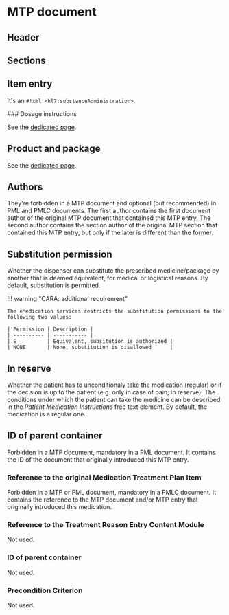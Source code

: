 # MTP document

## Header

## Sections

## Item entry

It's an `#!xml <hl7:substanceAdministration>`.

### Dosage instructions

See the [dedicated page](dosage.md).

## Product and package

See the [dedicated page](product.md).

## Authors

They're forbidden in a MTP document and optional (but recommended) in PML and PMLC documents. The first author contains the first document author of the original MTP document that contained this MTP entry. The second author contains the section author of the original MTP section that contained this MTP entry, but only if the later is different than the former.
<!-- TODO: what does it represent in a PMLC? -->

## Substitution permission

Whether the dispenser can substitute the prescribed medicine/package by another that is deemed equivalent, for medical or logistical reasons.
By default, substitution is permitted.

!!! warning "CARA: additional requirement"

    The eMedication services restricts the substitution permissions to the following two values:
    
    | Permission | Description |
    | ---------- | ----------- |
    | E          | Equivalent, subsitution is authorized |
    | NONE       | None, substitution is disallowed      |

## In reserve

Whether the patient has to unconditionaly take the medication (regular) or if the decision is up to the patient (e.g. only in case of pain; in reserve).
The conditions under which the patient can take the medicine can be described in the _Patient Medication Instructions_ free text element.
By default, the medication is a regular one.

## ID of parent container

Forbidden in a MTP document, mandatory in a PML document. It contains the ID of the document that originally introduced this MTP entry.
<!-- TODO: what about PMLC? -->

### Reference to the original Medication Treatment Plan Item

Forbidden in a MTP or PML document, mandatory in a PMLC document. It contains the reference to the MTP document and/or MTP entry that originally introduced this medication.

### Reference to the Treatment Reason Entry Content Module

Not used.

### ID of parent container

Not used.

### Precondition Criterion

Not used.


